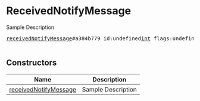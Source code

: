 # ReceivedNotifyMessage

Sample Description

<pre>
<a href="../constructor/receivedNotifyMessage">receivedNotifyMessage</a>#a384b779 id:undefined<a href="../type/int.md">int</a> flags:undefined<a href="../type/int.md">int</a> = undefined<a href="../type/ReceivedNotifyMessage.md">ReceivedNotifyMessage</a>;

</pre>

## Constructors

| Name | Description |
|------|-------------|
| [receivedNotifyMessage](../constructor/receivedNotifyMessage.md) | Sample Description |

